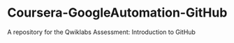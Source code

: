 # Coursera-GoogleAutomation-GitHub
A repository for the Qwiklabs Assessment: Introduction to GitHub
